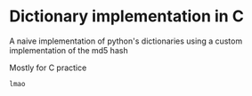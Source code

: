 # Dictionary implementation in C

A naive implementation of python's dictionaries using a custom implementation of the md5 hash

Mostly for C practice 

`lmao`